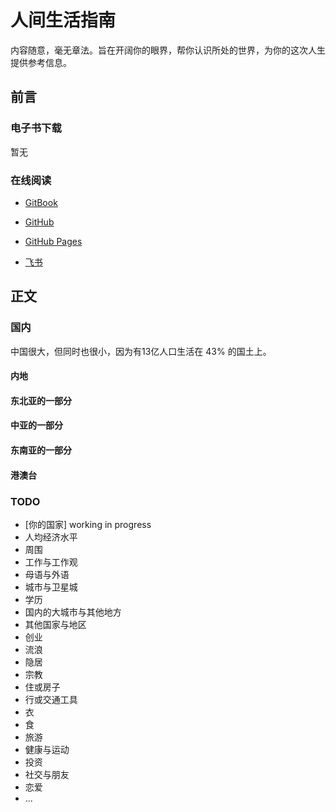 # 人间生活指南

内容随意，毫无章法。旨在开阔你的眼界，帮你认识所处的世界，为你的这次人生提供参考信息。

## 前言

### 电子书下载

暂无

### 在线阅读

- [GitBook](https://jzx.gitbook.io/life-guide-of-world/)

- [GitHub](https://github.com/hugojing/life-guide-of-world)

- [GitHub Pages](https://hugojing.github.io/life-guide-of-world/)

- [飞书](https://cbikpoud9j.feishu.cn/wiki/wikcnCdx0jjo40cHJuk44dA9u5e)

## 正文

### 国内

中国很大，但同时也很小，因为有13亿人口生活在 43% 的国土上。
#### 内地
#### 东北亚的一部分
#### 中亚的一部分
#### 东南亚的一部分
#### 港澳台

### TODO

* ​[你的国家] working in progress
* 人均经济水平
* 周围
* 工作与工作观
* 母语与外语
* 城市与卫星城
* 学历
* 国内的大城市与其他地方
* 其他国家与地区
* 创业
* 流浪
* 隐居
* 宗教
* 住或房子
* 行或交通工具
* 衣
* 食
* 旅游
* 健康与运动
* 投资
* 社交与朋友
* 恋爱
* ...
